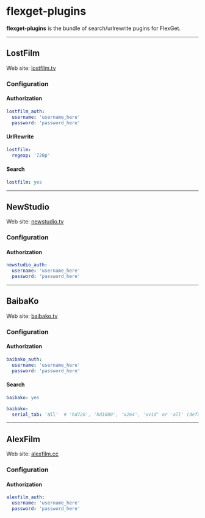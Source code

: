 # flexget-plugins

**flexget-plugins** is the bundle of search/urlrewrite pugins for FlexGet.

---

## LostFilm

Web site: [lostfilm.tv](http://lostfilm.tv)

### Configuration

#### Authorization

```yaml
lostfilm_auth:
  username: 'username_here'
  password: 'password_here'
```

#### UrlRewrite

```yaml
lostfilm:
  regexp: '720p'
```

#### Search

```yaml
lostfilm: yes
```

---

## NewStudio

Web site: [newstudio.tv](http://newstudio.tv)

### Configuration

#### Authorization

```yaml
newstudio_auth:
  username: 'username_here'
  password: 'password_here'
```

---

## BaibaKo

Web site: [baibako.tv](http://baibako.tv)

### Configuration

#### Authorization

```yaml
baibako_auth:
  username: 'username_here'
  password: 'password_here'
```

#### Search

```yaml
baibako: yes
```

```yaml
baibako:
  serial_tab: 'all'  # 'hd720', 'hd1080', 'x264', 'xvid' or 'all' (default)
```

---

## AlexFilm

Web site: [alexfilm.cc](http://alexfilm.org)

### Configuration

#### Authorization

```yaml
alexfilm_auth:
  username: 'username_here'
  password: 'password_here'
```
